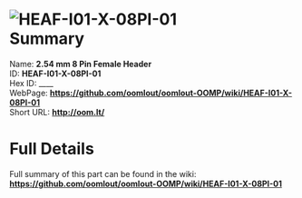 
![HEAF-I01-X-08PI-01](https://github.com/oomlout/oomlout-OOMP/blob/master/parts/HEAF-I01-X-08PI-01/HEAF-I01-X-08PI-01_420.jpg)   
Summary
=================
  
Name: __2.54 mm 8 Pin Female Header__    
ID: __HEAF-I01-X-08PI-01__   
Hex ID: ____   
WebPage: __https://github.com/oomlout/oomlout-OOMP/wiki/HEAF-I01-X-08PI-01__   
Short URL: __http://oom.lt/__   

Full Details
==========================
Full summary of this part can be found in the wiki:   
__https://github.com/oomlout/oomlout-OOMP/wiki/HEAF-I01-X-08PI-01__    

